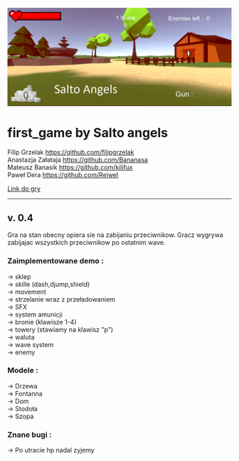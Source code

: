 ![cover](./Cover/coverPhoto.PNG)

# first_game by Salto angels	<br />
Filip Grzelak https://github.com/filipgrzelak <br />
Anastazja Załataja https://github.com/Bananasa <br />
Mateusz Banasik https://github.com/kilifux <br />
Paweł Dera https://github.com/Rejwel <br />

<a href="https://drive.google.com/drive/folders/1iIM1e2dCnZIbMTmhUjMNdBpNJc5fkVYt?usp=sharing">Link do gry</a>

-------------------------------------------------------------

## v. 0.4

Gra na stan obecny opiera sie na zabijaniu przeciwnikow. Gracz wygrywa
zabijajac wszystkich przeciwnikow po ostatnim wave.

### Zaimplementowane demo :
-> sklep <br />
-> skille (dash,djump,shield) <br />
-> movement <br />
-> strzelanie wraz z przeładowaniem <br />
-> SFX <br />
-> system amunicji <br />
-> bronie (klawisze 1-4) <br />
-> towery (stawiamy na klawisz "p") <br />
-> waluta <br />
-> wave system <br />
-> enemy <br />
### Modele :<br />
-> Drzewa <br />
-> Fontanna <br />
-> Dom <br />
-> Stodoła <br /> 
-> Szopa <br />


### Znane bugi : 
-> Po utracie hp nadal zyjemy <br />


